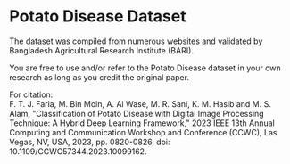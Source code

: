 # Potato Disease Dataset
The dataset was compiled from numerous websites and validated by Bangladesh Agricultural Research Institute (BARI).

You are free to use and/or refer to the Potato Disease dataset in your own research as long as you credit the original paper. <br/>

For citation:   
F. T. J. Faria, M. Bin Moin, A. Al Wase, M. R. Sani, K. M. Hasib and M. S. Alam, "Classification of Potato Disease with Digital Image Processing Technique: A Hybrid Deep Learning Framework," 2023 IEEE 13th Annual Computing and Communication Workshop and Conference (CCWC), Las Vegas, NV, USA, 2023, pp. 0820-0826, doi: 10.1109/CCWC57344.2023.10099162.
